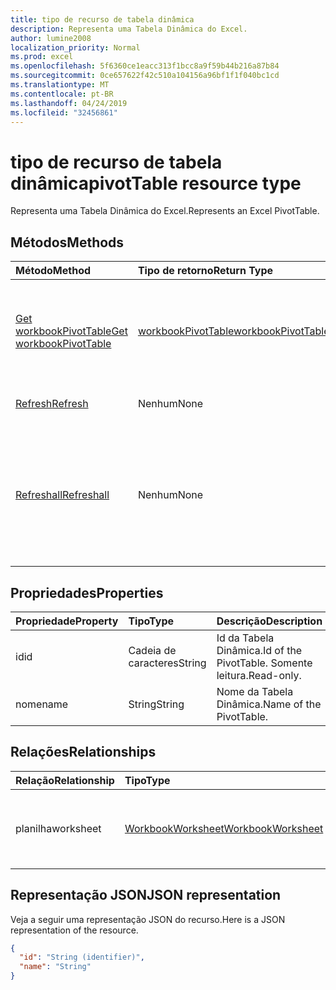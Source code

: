 ```yaml
---
title: tipo de recurso de tabela dinâmica
description: Representa uma Tabela Dinâmica do Excel.
author: lumine2008
localization_priority: Normal
ms.prod: excel
ms.openlocfilehash: 5f6360ce1eacc313f1bcc8a9f59b44b216a87b84
ms.sourcegitcommit: 0ce657622f42c510a104156a96bf1f1f040bc1cd
ms.translationtype: MT
ms.contentlocale: pt-BR
ms.lasthandoff: 04/24/2019
ms.locfileid: "32456861"
---
```

# <a name="pivottable-resource-type"></a><span data-ttu-id="e31bb-103">tipo de recurso de tabela dinâmica</span><span class="sxs-lookup"><span data-stu-id="e31bb-103">pivotTable resource type</span></span>

<span data-ttu-id="e31bb-104">Representa uma Tabela Dinâmica do Excel.</span><span class="sxs-lookup"><span data-stu-id="e31bb-104">Represents an Excel PivotTable.</span></span>

## <a name="methods"></a><span data-ttu-id="e31bb-105">Métodos</span><span class="sxs-lookup"><span data-stu-id="e31bb-105">Methods</span></span>

| <span data-ttu-id="e31bb-106">Método</span><span class="sxs-lookup"><span data-stu-id="e31bb-106">Method</span></span>           | <span data-ttu-id="e31bb-107">Tipo de retorno</span><span class="sxs-lookup"><span data-stu-id="e31bb-107">Return Type</span></span>    |<span data-ttu-id="e31bb-108">Descrição</span><span class="sxs-lookup"><span data-stu-id="e31bb-108">Description</span></span>|
|:---------------|:--------|:----------|
|[<span data-ttu-id="e31bb-109">Get workbookPivotTable</span><span class="sxs-lookup"><span data-stu-id="e31bb-109">Get workbookPivotTable</span></span>](../api/workbookpivottable-get.md) | [<span data-ttu-id="e31bb-110">workbookPivotTable</span><span class="sxs-lookup"><span data-stu-id="e31bb-110">workbookPivotTable</span></span>](workbookpivottable.md) |<span data-ttu-id="e31bb-111">Leia as propriedades e relacionamentos do objeto workbookPivotTable.</span><span class="sxs-lookup"><span data-stu-id="e31bb-111">Read properties and relationships of workbookPivotTable object.</span></span>|
|[<span data-ttu-id="e31bb-112">Refresh</span><span class="sxs-lookup"><span data-stu-id="e31bb-112">Refresh</span></span>](../api/workbookpivottable-refresh.md)|<span data-ttu-id="e31bb-113">Nenhum</span><span class="sxs-lookup"><span data-stu-id="e31bb-113">None</span></span>|<span data-ttu-id="e31bb-114">Atualiza a Tabela Dinâmica.</span><span class="sxs-lookup"><span data-stu-id="e31bb-114">Refreshes the PivotTable.</span></span> |
|[<span data-ttu-id="e31bb-115">Refreshall</span><span class="sxs-lookup"><span data-stu-id="e31bb-115">Refreshall</span></span>](../api/workbookpivottable-refreshall.md)|<span data-ttu-id="e31bb-116">Nenhum</span><span class="sxs-lookup"><span data-stu-id="e31bb-116">None</span></span>|<span data-ttu-id="e31bb-p101">Atualização de todas as tabelas dentro de uma determinada planilha. Observe que esta ação está disponível somente na coleção de tabela dinâmica.</span><span class="sxs-lookup"><span data-stu-id="e31bb-p101">Refresh all tables within given worksheet. Note that this action is available only on the pivot table collection.</span></span>|

## <a name="properties"></a><span data-ttu-id="e31bb-119">Propriedades</span><span class="sxs-lookup"><span data-stu-id="e31bb-119">Properties</span></span>
| <span data-ttu-id="e31bb-120">Propriedade</span><span class="sxs-lookup"><span data-stu-id="e31bb-120">Property</span></span>     | <span data-ttu-id="e31bb-121">Tipo</span><span class="sxs-lookup"><span data-stu-id="e31bb-121">Type</span></span>   |<span data-ttu-id="e31bb-122">Descrição</span><span class="sxs-lookup"><span data-stu-id="e31bb-122">Description</span></span>|
|:---------------|:--------|:----------|
|<span data-ttu-id="e31bb-123">id</span><span class="sxs-lookup"><span data-stu-id="e31bb-123">id</span></span>|<span data-ttu-id="e31bb-124">Cadeia de caracteres</span><span class="sxs-lookup"><span data-stu-id="e31bb-124">String</span></span>| <span data-ttu-id="e31bb-125">Id da Tabela Dinâmica.</span><span class="sxs-lookup"><span data-stu-id="e31bb-125">Id of the PivotTable.</span></span>   <span data-ttu-id="e31bb-126">Somente leitura.</span><span class="sxs-lookup"><span data-stu-id="e31bb-126">Read-only.</span></span>|
|<span data-ttu-id="e31bb-127">nome</span><span class="sxs-lookup"><span data-stu-id="e31bb-127">name</span></span>|<span data-ttu-id="e31bb-128">String</span><span class="sxs-lookup"><span data-stu-id="e31bb-128">String</span></span>|<span data-ttu-id="e31bb-129">Nome da Tabela Dinâmica.</span><span class="sxs-lookup"><span data-stu-id="e31bb-129">Name of the PivotTable.</span></span>    |

## <a name="relationships"></a><span data-ttu-id="e31bb-130">Relações</span><span class="sxs-lookup"><span data-stu-id="e31bb-130">Relationships</span></span>
| <span data-ttu-id="e31bb-131">Relação</span><span class="sxs-lookup"><span data-stu-id="e31bb-131">Relationship</span></span> | <span data-ttu-id="e31bb-132">Tipo</span><span class="sxs-lookup"><span data-stu-id="e31bb-132">Type</span></span>   |<span data-ttu-id="e31bb-133">Descrição</span><span class="sxs-lookup"><span data-stu-id="e31bb-133">Description</span></span>|
|:---------------|:--------|:----------|
|<span data-ttu-id="e31bb-134">planilha</span><span class="sxs-lookup"><span data-stu-id="e31bb-134">worksheet</span></span>|[<span data-ttu-id="e31bb-135">WorkbookWorksheet</span><span class="sxs-lookup"><span data-stu-id="e31bb-135">WorkbookWorksheet</span></span>](worksheet.md)| <span data-ttu-id="e31bb-136">A planilha que contém a Tabela Dinâmica atual.</span><span class="sxs-lookup"><span data-stu-id="e31bb-136">The worksheet containing the current PivotTable.</span></span> <span data-ttu-id="e31bb-137">Somente leitura.</span><span class="sxs-lookup"><span data-stu-id="e31bb-137">Read-only.</span></span>   |

## <a name="json-representation"></a><span data-ttu-id="e31bb-138">Representação JSON</span><span class="sxs-lookup"><span data-stu-id="e31bb-138">JSON representation</span></span>
<span data-ttu-id="e31bb-139">Veja a seguir uma representação JSON do recurso.</span><span class="sxs-lookup"><span data-stu-id="e31bb-139">Here is a JSON representation of the resource.</span></span>

<!-- {
  "blockType": "resource",
  "baseType": "microsoft.graph.entity",
  "optionalProperties": [

  ],
  "@odata.type": "microsoft.graph.workbookPivotTable"
}-->

```json
{
  "id": "String (identifier)",
  "name": "String"
}

```
